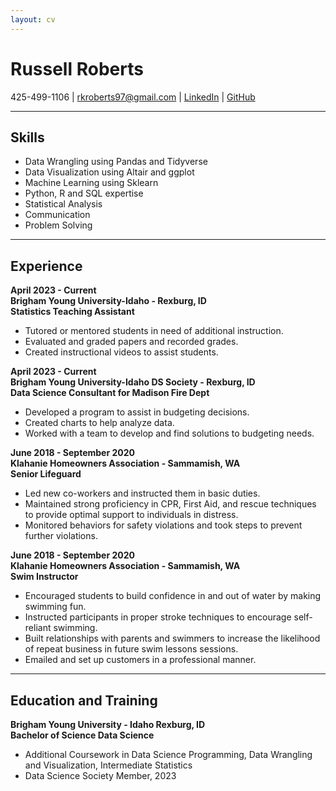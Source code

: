 ```yaml
---
layout: cv
---
```

# Russell Roberts




<div id="webaddress">
425-499-1106
| <a href="rkroberts97@gmail.com">rkroberts97@gmail.com</a>
| <a href="www.linkedin.com/in/russellkenneyroberts97">LinkedIn</a>
| <a href="https://github.com/RKRoberts97">GitHub</a>
</div>


<!-- https://www.monique.tech/the-art-of-markdown -->

---

## Skills

- Data Wrangling using Pandas and Tidyverse
- Data Visualization using Altair and ggplot
- Machine Learning using Sklearn
- Python, R and SQL expertise
- Statistical Analysis
- Communication
- Problem Solving

---

## Experience

**April 2023 - Current**  
**Brigham Young University-Idaho - Rexburg, ID**  
**Statistics Teaching Assistant**

- Tutored or mentored students in need of additional instruction.
- Evaluated and graded papers and recorded grades.
- Created instructional videos to assist students.

**April 2023 - Current**  
**Brigham Young University-Idaho DS Society - Rexburg, ID**  
**Data Science Consultant for Madison Fire Dept**

- Developed a program to assist in budgeting decisions.
- Created charts to help analyze data.
- Worked with a team to develop and find solutions to budgeting needs.

**June 2018 - September 2020**  
**Klahanie Homeowners Association - Sammamish, WA**  
**Senior Lifeguard**

- Led new co-workers and instructed them in basic duties.
- Maintained strong proficiency in CPR, First Aid, and rescue techniques to provide optimal support to individuals in distress.
- Monitored behaviors for safety violations and took steps to prevent further violations.

**June 2018 - September 2020**  
**Klahanie Homeowners Association - Sammamish, WA**  
**Swim Instructor**

- Encouraged students to build confidence in and out of water by making swimming fun.
- Instructed participants in proper stroke techniques to encourage self-reliant swimming.
- Built relationships with parents and swimmers to increase the likelihood of repeat business in future swim lessons sessions.
- Emailed and set up customers in a professional manner.

---

## Education and Training

**Brigham Young University - Idaho Rexburg, ID**  
**Bachelor of Science Data Science**

- Additional Coursework in Data Science Programming, Data Wrangling and Visualization, Intermediate Statistics
- Data Science Society Member, 2023


<!-- ### Footer


Last updated: June 2023 -->








